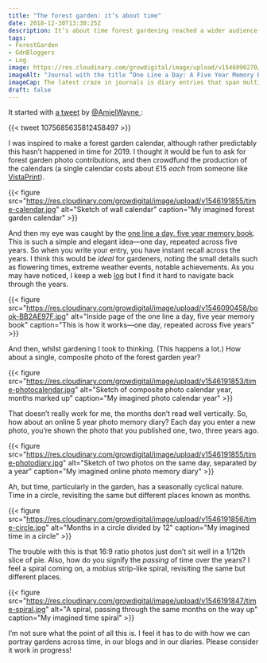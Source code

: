 ```yaml
---
title: "The forest garden: it’s about time"
date: 2018-12-30T13:30:25Z
description: It’s about time forest gardening reached a wider audience. Nevertheless, a garden is also about time; a seasonal, cyclical time. Herein lies some temporal whimsy…
tags: 
- ForestGarden
- GdnBloggers
- Log
image: https://res.cloudinary.com/growdigital/image/upload/v1546090270/book-B547B28A.jpg
imageAlt: "Journal with the title “One Line a Day: A Five Year Memory Book”"
imageCap: The latest craze in journals is diary entries that span multiple years. Good for gardeners!
draft: false
---
```


It started with [a tweet](https://twitter.com/AmielWayne/status/1075685635812458497) by [@AmielWayne ](https://mobile.twitter.com/AmielWayne):

{{< tweet 1075685635812458497 >}}

I was inspired to make a forest garden calendar, although rather predictably this hasn’t happened in time for 2019. I thought it would be fun to ask for forest garden photo contributions, and then crowdfund the production of the calendars (a single calendar costs about £15 _each_ from someone like [VistaPrint](https://www.vistaprint.co.uk)).

{{< figure src="https://res.cloudinary.com/growdigital/image/upload/v1546191855/time-calendar.jpg" alt="Sketch of wall calendar" caption="My imagined forest garden calendar" >}}

And then my eye was caught by the [one line a day, five year memory book](https://amzn.to/2Al1duX). This is such a simple and elegant idea—one day, repeated across five years. So when you write your entry, you have instant recall across the years. I think this would be _ideal_ for gardeners, noting the small details such as flowering times, extreme weather events, notable achievements. As you may have noticed, I keep a web [log](https://www.forestgarden.wales/tags/log/) but I find it hard to navigate back through the years.

{{< figure src="https://res.cloudinary.com/growdigital/image/upload/v1546090458/book-BB2AE97F.jpg" alt="Inside page of the one line a day, five year memory book" caption="This is how it works—one day, repeated across five years" >}}

And then, whilst gardening I took to thinking. (This happens a lot.) How about a single, composite photo of the forest garden year?

{{< figure src="https://res.cloudinary.com/growdigital/image/upload/v1546191853/time-photocalendar.jpg" alt="Sketch of composite photo calendar year, months marked up" caption="My imagined photo calendar year" >}}

That doesn’t really work for me, the months don’t read well vertically. So, how about an online 5 year photo memory diary? Each day you enter a new photo, you’re shown the photo that you published one, two, three years ago.

{{< figure src="https://res.cloudinary.com/growdigital/image/upload/v1546191855/time-photodiary.jpg" alt="Sketch of two photos on the same day, separated by a year" caption="My imagined online photo memory diary" >}}

Ah, but time, particularly in the garden, has a seasonally cyclical nature. Time in a circle, revisiting the same but different places known as months.

{{< figure src="https://res.cloudinary.com/growdigital/image/upload/v1546191856/time-circle.jpg" alt="Months in a circle divided by 12" caption="My imagined time in a circle" >}}

The trouble with this is that 16:9 ratio photos just don’t sit well in a 1/12th slice of pie. Also, how do you signify the _passing_ of time over the years? I feel a spiral coming on, a mobius strip-like spiral, revisiting the same but different places.

{{< figure src="https://res.cloudinary.com/growdigital/image/upload/v1546191847/time-spiral.jpg" alt="A spiral, passing through the same months on the way up" caption="My imagined time spiral" >}}

I’m not sure what the point of all this is. I feel it has to do with how we can portray gardens across time, in our blogs and in our diaries. Please consider it work in progress!

